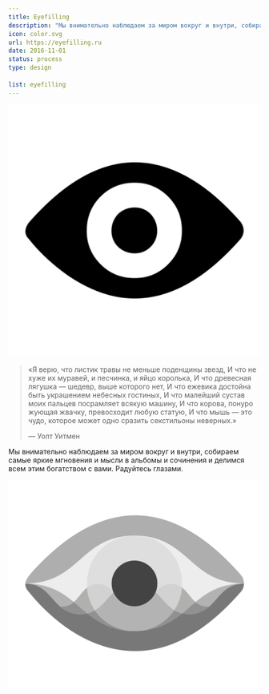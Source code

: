 ```yaml
---
title: Eyefilling
description: "Мы внимательно наблюдаем за миром вокруг и внутри, собираем самые яркие мгновения и мысли в альбомы и сочинения и делимся всем этим богатством с вами."
icon: color.svg
url: https://eyefilling.ru
date: 2016-11-01
status: process
type: design

list: eyefilling
---
```


![](./eyefill.png)

> «Я верю, что листик травы не меньше поденщины звезд,
> И что не хуже их муравей, и песчинка, и яйцо королька,
> И что древесная лягушка — шедевр, выше которого нет,
> И что ежевика достойна быть украшением небесных гостиных,
> И что малейший сустав моих пальцев посрамляет всякую машину,
> И что корова, понуро жующая жвачку, превосходит любую статую,
> И что мышь — это чудо, которое может одно сразить секстильоны неверных.»
>
> — Уолт Уитмен

Мы внимательно наблюдаем за миром вокруг и внутри, собираем самые яркие мгновения и мысли в альбомы и сочинения и делимся всем этим богатством с вами. Радуйтесь глазами.

![](./gray.svg)
